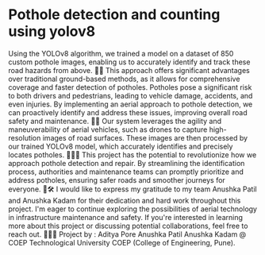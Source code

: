 # Pothole detection and counting using yolov8

Using the YOLOv8 algorithm, we trained a model on a dataset of 850 custom pothole images, enabling us to accurately identify and track these road hazards from above. 📸✨ This approach offers significant advantages over traditional ground-based methods, as it allows for comprehensive coverage and faster detection of potholes.
Potholes pose a significant risk to both drivers and pedestrians, leading to vehicle damage, accidents, and even injuries. By implementing an aerial approach to pothole detection, we can proactively identify and address these issues, improving overall road safety and maintenance. 🚧🔧
Our system leverages the agility and maneuverability of aerial vehicles, such as drones to capture high-resolution images of road surfaces. These images are then processed by our trained YOLOv8 model, which accurately identifies and precisely locates potholes. 📡🕵️‍♀️
This project has the potential to revolutionize how we approach pothole detection and repair. By streamlining the identification process, authorities and maintenance teams can promptly prioritize and address potholes, ensuring safer roads and smoother journeys for everyone. 🚀🛠️
I would like to express my gratitude to my team Anushka Patil and Anushka Kadam for their dedication and hard work throughout this project.
I'm eager to continue exploring the possibilities of aerial technology in infrastructure maintenance and safety. If you're interested in learning more about this project or discussing potential collaborations, feel free to reach out. 🌟🚗💪
Project by : Aditya Pore Anushka Patil Anushka Kadam @ COEP Technological University COEP (College of Engineering, Pune).
